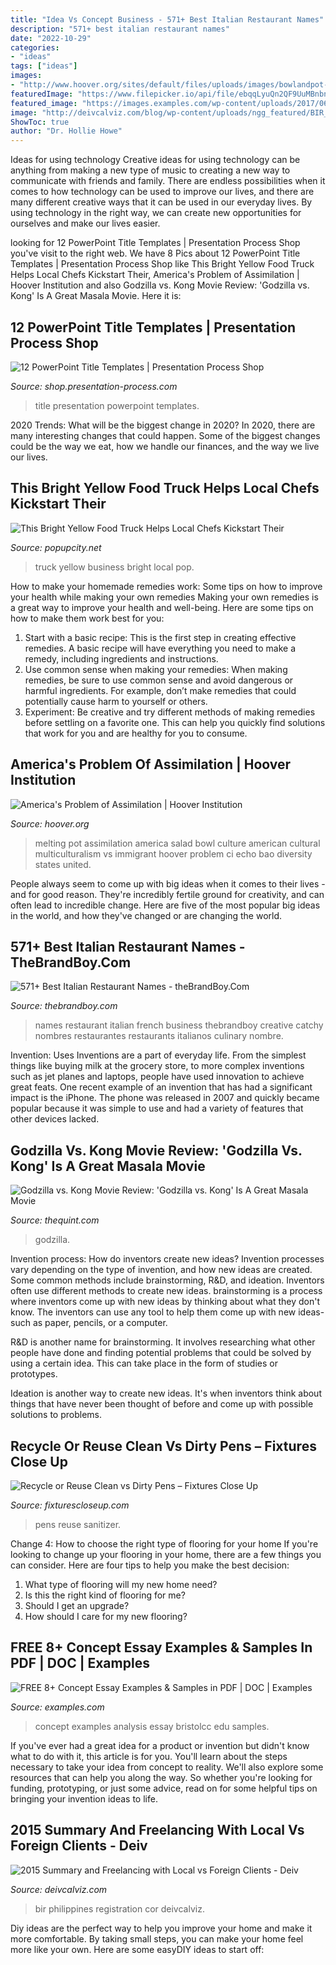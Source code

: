```yaml
---
title: "Idea Vs Concept Business - 571+ Best Italian Restaurant Names"
description: "571+ best italian restaurant names"
date: "2022-10-29"
categories:
- "ideas"
tags: ["ideas"]
images:
- "http://www.hoover.org/sites/default/files/uploads/images/bowlandpot-f.jpg"
featuredImage: "https://www.filepicker.io/api/file/ebqqLyuQn2QF9UuMBnbn"
featured_image: "https://images.examples.com/wp-content/uploads/2017/06/Concept-Analysis.jpg"
image: "http://deivcalviz.com/blog/wp-content/uploads/ngg_featured/BIR_Cor.jpg"
ShowToc: true
author: "Dr. Hollie Howe"
---
```



Ideas for using technology
Creative ideas for using technology can be anything from making a new type of music to creating a new way to communicate with friends and family. There are endless possibilities when it comes to how technology can be used to improve our lives, and there are many different creative ways that it can be used in our everyday lives. By using technology in the right way, we can create new opportunities for ourselves and make our lives easier.

	

		
looking for 12 PowerPoint Title Templates | Presentation Process Shop you've visit to the right web. We have 8 Pics about 12 PowerPoint Title Templates | Presentation Process Shop like This Bright Yellow Food Truck Helps Local Chefs Kickstart Their, America&#039;s Problem of Assimilation | Hoover Institution and also Godzilla vs. Kong Movie Review: &#039;Godzilla vs. Kong&#039; Is A Great Masala Movie. Here it is:
		
    
## 12 PowerPoint Title Templates | Presentation Process Shop

<img loading=lazy src="https://www.filepicker.io/api/file/ebqqLyuQn2QF9UuMBnbn" onerror="this.onerror=null;this.src='https://tse1.mm.bing.net/th?id=OIP.IqABVbGMN6fCGFDJCvAWGAHaEK&amp;pid=15.1';" alt="12 PowerPoint Title Templates | Presentation Process Shop">

_Source: shop.presentation-process.com_

>title presentation powerpoint templates. 

	

2020 Trends: What will be the biggest change in 2020?
In 2020, there are many interesting changes that could happen. Some of the biggest changes could be the way we eat, how we handle our finances, and the way we live our lives.

    
## This Bright Yellow Food Truck Helps Local Chefs Kickstart Their

<img loading=lazy src="https://popupcity.net/wp-content/uploads/2019/09/De-Grote-Wisseltruck-4-1400x934.jpg" onerror="this.onerror=null;this.src='https://tse1.mm.bing.net/th?id=OIP.nPdnJ43OgoiRDaL65g437AHaE8&amp;pid=15.1';" alt="This Bright Yellow Food Truck Helps Local Chefs Kickstart Their">

_Source: popupcity.net_

>truck yellow business bright local pop. 

	

How to make your homemade remedies work: Some tips on how to improve your health while making your own remedies
Making your own remedies is a great way to improve your health and well-being. Here are some tips on how to make them work best for you: 
1. Start with a basic recipe: This is the first step in creating effective remedies. A basic recipe will have everything you need to make a remedy, including ingredients and instructions. 
2. Use common sense when making your remedies: When making remedies, be sure to use common sense and avoid dangerous or harmful ingredients. For example, don’t make remedies that could potentially cause harm to yourself or others. 
3. Experiment: Be creative and try different methods of making remedies before settling on a favorite one. This can help you quickly find solutions that work for you and are healthy for you to consume.

    
## America&#039;s Problem Of Assimilation | Hoover Institution

<img loading=lazy src="http://www.hoover.org/sites/default/files/uploads/images/bowlandpot-f.jpg" onerror="this.onerror=null;this.src='https://tse4.mm.bing.net/th?id=OIP.t5Se_wI0XTp-ON5d7Z5BpAAAAA&amp;pid=15.1';" alt="America&#039;s Problem of Assimilation | Hoover Institution">

_Source: hoover.org_

>melting pot assimilation america salad bowl culture american cultural multiculturalism vs immigrant hoover problem ci echo bao diversity states united. 

	

People always seem to come up with big ideas when it comes to their lives - and for good reason. They're incredibly fertile ground for creativity, and can often lead to incredible change. Here are five of the most popular big ideas in the world, and how they've changed or are changing the world.

    
## 571+ Best Italian Restaurant Names - TheBrandBoy.Com

<img loading=lazy src="https://thebrandboy.com/wp-content/uploads/2018/03/italian-restaurant-business-names.jpg" onerror="this.onerror=null;this.src='https://tse2.mm.bing.net/th?id=OIP._HAb6FqDcT1it5Wdds0JKQHaFj&amp;pid=15.1';" alt="571+ Best Italian Restaurant Names - theBrandBoy.Com">

_Source: thebrandboy.com_

>names restaurant italian french business thebrandboy creative catchy nombres restaurantes restaurants italianos culinary nombre. 

	

Invention: Uses
Inventions are a part of everyday life. From the simplest things like buying milk at the grocery store, to more complex inventions such as jet planes and laptops, people have used innovation to achieve great feats. 
One recent example of an invention that has had a significant impact is the iPhone. The phone was released in 2007 and quickly became popular because it was simple to use and had a variety of features that other devices lacked.

    
## Godzilla Vs. Kong Movie Review: &#039;Godzilla Vs. Kong&#039; Is A Great Masala Movie

<img loading=lazy src="https://images.thequint.com/thequint/2021-03/bff0c15e-7edf-45c6-a768-8037c31d27b4/Godzilla_vs_Kong_First_Reactions_Rep.jpeg?rect=21%2C0%2C558%2C314&amp;auto=format%2Ccompress&amp;fmt=webp&amp;w=1200" onerror="this.onerror=null;this.src='https://tse1.mm.bing.net/th?id=OIP.ntD3eR01B36FJDyc-w9tBwHaEK&amp;pid=15.1';" alt="Godzilla vs. Kong Movie Review: &#039;Godzilla vs. Kong&#039; Is A Great Masala Movie">

_Source: thequint.com_

>godzilla. 

	

Invention process: How do inventors create new ideas?
Invention processes vary depending on the type of invention, and how new ideas are created. Some common methods include brainstorming, R&D, and ideation. Inventors often use different methods to create new ideas.
 brainstorming is a process where inventors come up with new ideas by thinking about what they don't know. The inventors can use any tool to help them come up with new ideas- such as paper, pencils, or a computer.

R&D is another name for brainstorming. It involves researching what other people have done and finding potential problems that could be solved by using a certain idea. This can take place in the form of studies or prototypes.

Ideation is another way to create new ideas. It's when inventors think about things that have never been thought of before and come up with possible solutions to problems.

    
## Recycle Or Reuse Clean Vs Dirty Pens – Fixtures Close Up

<img loading=lazy src="https://i1.wp.com/www.fixturescloseup.com/wp-content/uploads/2017/10/Clean-Vs-Dirty-Pen-Sanitizer-Urgent-Care-1.jpg?w=396&amp;h=529&amp;ssl=1" onerror="this.onerror=null;this.src='https://tse1.mm.bing.net/th?id=OIP.Y-hFV3dOmhtFHlMXDM1T4wAAAA&amp;pid=15.1';" alt="Recycle or Reuse Clean vs Dirty Pens – Fixtures Close Up">

_Source: fixturescloseup.com_

>pens reuse sanitizer. 

	

Change 4: How to choose the right type of flooring for your home
If you're looking to change up your flooring in your home, there are a few things you can consider. Here are four tips to help you make the best decision: 
1. What type of flooring will my new home need?
2. Is this the right kind of flooring for me?
3. Should I get an upgrade?
4. How should I care for my new flooring?

    
## FREE 8+ Concept Essay Examples &amp; Samples In PDF | DOC | Examples

<img loading=lazy src="https://images.examples.com/wp-content/uploads/2017/06/Concept-Analysis.jpg" onerror="this.onerror=null;this.src='https://tse2.mm.bing.net/th?id=OIP.O3sZwEj2rDh213gY6YbQgAHaJA&amp;pid=15.1';" alt="FREE 8+ Concept Essay Examples &amp; Samples in PDF | DOC | Examples">

_Source: examples.com_

>concept examples analysis essay bristolcc edu samples. 

	

If you've ever had a great idea for a product or invention but didn't know what to do with it, this article is for you. You'll learn about the steps necessary to take your idea from concept to reality. We'll also explore some resources that can help you along the way. So whether you're looking for funding, prototyping, or just some advice, read on for some helpful tips on bringing your invention ideas to life.

    
## 2015 Summary And Freelancing With Local Vs Foreign Clients - Deiv

<img loading=lazy src="http://deivcalviz.com/blog/wp-content/uploads/ngg_featured/BIR_Cor.jpg" onerror="this.onerror=null;this.src='https://tse4.mm.bing.net/th?id=OIP.vlRaeTCE2_PH_QDlZcJRPgHaEa&amp;pid=15.1';" alt="2015 Summary and Freelancing with Local vs Foreign Clients - Deiv">

_Source: deivcalviz.com_

>bir philippines registration cor deivcalviz. 

	

Diy ideas are the perfect way to help you improve your home and make it more comfortable. By taking small steps, you can make your home feel more like your own. Here are some easyDIY ideas to start off: 

